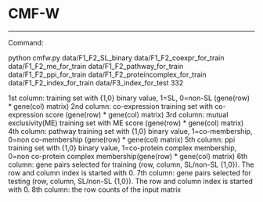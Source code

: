 # CMF-W
--------------------------------

Command:

python cmfw.py data/F1_F2_SL_binary data/F1_F2_coexpr_for_train data/F1_F2_me_for_train data/F1_F2_pathway_for_train data/F1_F2_ppi_for_train data/F1_F2_proteincomplex_for_train data/F1_F2_index_for_train data/F3_index_for_test 332

1st column: training set with {1,0} binary value, 1=SL, 0=non-SL (gene(row) * gene(col) matrix)
2nd column: co-expression training set with co-expression score (gene(row) * gene(col) matrix)
3rd column: mutual exclusivity(ME) training set with ME score (gene(row) * gene(col) matrix)
4th column: pathway training set with {1,0} binary value, 1=co-membership, 0=non co-membership (gene(row) * gene(col) matrix)
5th column: ppi training set with {1,0} binary value, 1=co-protein complex membership, 0=non co-protein complex membership(gene(row) * gene(col) matrix)
6th column: gene pairs selected for training (row, column, SL/non-SL {1,0}). The row and column index is started with 0.
7th column: gene pairs selected for testing (row, column, SL/non-SL {1,0}). The row and column index is started with 0.
8th column: the row counts of the input matrix

